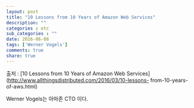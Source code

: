 ```yaml
---
layout: post
title: "10 Lessons from 10 Years of Amazon Web Services"
description: ""
categories : etc
sub_categories : ""
date: 2016-06-08
tags: ['Werner Vogels']
comments: true
share: true
---
```


출처 : [10 Lessons from 10 Years of Amazon Web
Services](http://www.allthingsdistributed.com/2016/03/10-lessons-
from-10-years-of-aws.html)


Werner Vogels는 아마존 CTO 이다.

